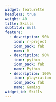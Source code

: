 ```yaml
---
widget: featurette
headless: true
weight: 40
title: Skills
subtitle: null
feature:
  - description: 90%
    icon: r-project
    icon_pack: fab
    name: R
  - description: 90%
    icon: python
    icon_pack: fab
    name: Python
  - description: 100%
    icon: playstation
    icon_pack: fab
    name: Gaming
widget_id: Skills
---
```

